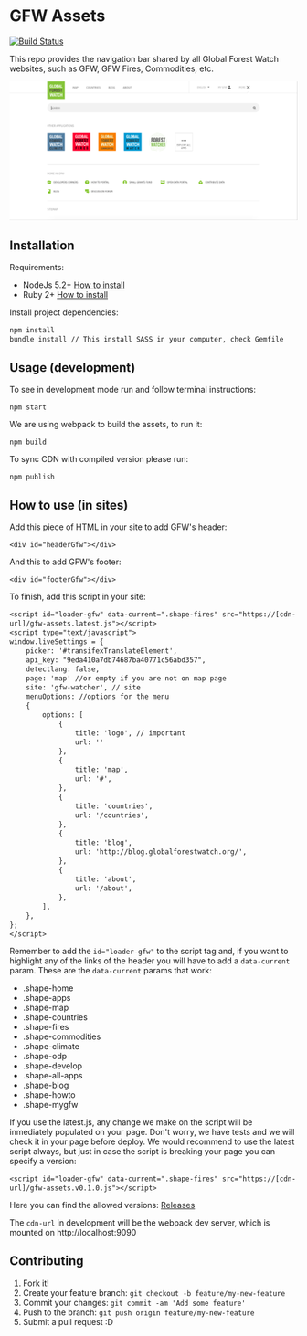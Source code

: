 # GFW Assets

[![Build Status](https://travis-ci.org/Vizzuality/gfw-assets.svg?branch=master)](https://travis-ci.org/Vizzuality/gfw-assets)

This repo provides the navigation bar shared by all Global Forest Watch
websites, such as GFW, GFW Fires, Commodities, etc.

![Navbar in action](src/images/preview.png?raw=true)

## Installation

Requirements:

* NodeJs 5.2+ [How to install](https://nodejs.org/download/)
* Ruby 2+ [How to install](https://gorails.com/setup/osx/10.10-yosemite)

Install project dependencies:

	npm install
	bundle install // This install SASS in your computer, check Gemfile

## Usage (development)

To see in development mode run and follow terminal instructions:

	npm start

We are using webpack to build the assets, to run it:

	npm build

To sync CDN with compiled version please run:

	npm publish

## How to use (in sites)

Add this piece of HTML in your site to add GFW's header:

	<div id="headerGfw"></div>

And this to add GFW's footer:

	<div id="footerGfw"></div>

To finish, add this script in your site:

	<script id="loader-gfw" data-current=".shape-fires" src="https://[cdn-url]/gfw-assets.latest.js"></script>
	<script type="text/javascript">
	window.liveSettings = {
		picker: '#transifexTranslateElement',
		api_key: "9eda410a7db74687ba40771c56abd357",
		detectlang: false,
		page: 'map' //or empty if you are not on map page
		site: 'gfw-watcher', // site
		menuOptions: //options for the menu
		{
			options: [
				{
					title: 'logo', // important
					url: ''
				},
				{
					title: 'map',
					url: '#',
				},
				{
					title: 'countries',
					url: '/countries',
				},
				{
					title: 'blog',
					url: 'http://blog.globalforestwatch.org/',
				},
				{
					title: 'about',
					url: '/about',
				},
			],
		},
	};
	</script>

Remember to add the `id="loader-gfw"` to the script tag and, if you want to highlight any of the links of the header you will have to add a `data-current` param.
These are the `data-current` params that work:

- .shape-home
- .shape-apps
- .shape-map
- .shape-countries
- .shape-fires
- .shape-commodities
- .shape-climate
- .shape-odp
- .shape-develop
- .shape-all-apps
- .shape-blog
- .shape-howto
- .shape-mygfw

If you use the latest.js, any change we make on the script will be inmediately populated on your page. Don't worry, we have tests and we will check it in your page before deploy. We would recommend to use the latest script always, but just in case the script is breaking your page you can specify a version:

	<script id="loader-gfw" data-current=".shape-fires" src="https://[cdn-url]/gfw-assets.v0.1.0.js"></script>

Here you can find the allowed versions: [Releases](https://github.com/Vizzuality/gfw-assets/releases)


The `cdn-url` in development will be the webpack dev server, which is
mounted on http://localhost:9090

## Contributing

1. Fork it!
2. Create your feature branch: `git checkout -b feature/my-new-feature`
3. Commit your changes: `git commit -am 'Add some feature'`
4. Push to the branch: `git push origin feature/my-new-feature`
5. Submit a pull request :D
